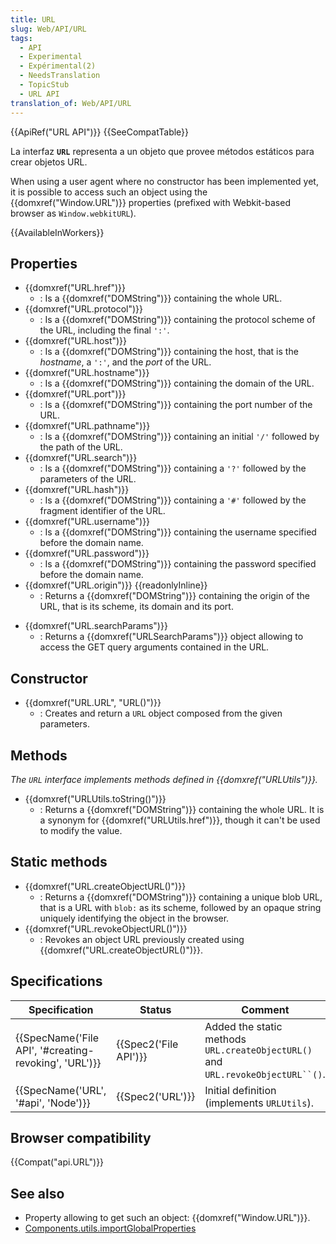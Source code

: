 ```yaml
---
title: URL
slug: Web/API/URL
tags:
  - API
  - Experimental
  - Expérimental(2)
  - NeedsTranslation
  - TopicStub
  - URL API
translation_of: Web/API/URL
---
```

{{ApiRef("URL API")}} {{SeeCompatTable}}

La interfaz **`URL`** representa a un objeto que provee métodos estáticos para crear objetos URL.

When using a user agent where no constructor has been implemented yet, it is possible to access such an object using the {{domxref("Window.URL")}} properties (prefixed with Webkit-based browser as `Window.webkitURL`).

{{AvailableInWorkers}}

## Properties

- {{domxref("URL.href")}}
  - : Is a {{domxref("DOMString")}} containing the whole URL.
- {{domxref("URL.protocol")}}
  - : Is a {{domxref("DOMString")}} containing the protocol scheme of the URL, including the final `':'`.
- {{domxref("URL.host")}}
  - : Is a {{domxref("DOMString")}} containing the host, that is the _hostname_, a `':'`, and the _port_ of the URL.
- {{domxref("URL.hostname")}}
  - : Is a {{domxref("DOMString")}} containing the domain of the URL.
- {{domxref("URL.port")}}
  - : Is a {{domxref("DOMString")}} containing the port number of the URL.
- {{domxref("URL.pathname")}}
  - : Is a {{domxref("DOMString")}} containing an initial `'/'` followed by the path of the URL.
- {{domxref("URL.search")}}
  - : Is a {{domxref("DOMString")}} containing a `'?'` followed by the parameters of the URL.
- {{domxref("URL.hash")}}
  - : Is a {{domxref("DOMString")}} containing a `'#'` followed by the fragment identifier of the URL.
- {{domxref("URL.username")}}
  - : Is a {{domxref("DOMString")}} containing the username specified before the domain name.
- {{domxref("URL.password")}}
  - : Is a {{domxref("DOMString")}} containing the password specified before the domain name.
- {{domxref("URL.origin")}} {{readonlyInline}}
  - : Returns a {{domxref("DOMString")}} containing the origin of the URL, that is its scheme, its domain and its port.

<!---->

- {{domxref("URL.searchParams")}}
  - : Returns a {{domxref("URLSearchParams")}} object allowing to access the GET query arguments contained in the URL.

## Constructor

- {{domxref("URL.URL", "URL()")}}
  - : Creates and return a `URL` object composed from the given parameters.

## Methods

_The `URL` interface implements methods defined in {{domxref("URLUtils")}}._

- {{domxref("URLUtils.toString()")}}
  - : Returns a {{domxref("DOMString")}} containing the whole URL. It is a synonym for {{domxref("URLUtils.href")}}, though it can't be used to modify the value.

## Static methods

- {{domxref("URL.createObjectURL()")}}
  - : Returns a {{domxref("DOMString")}} containing a unique blob URL, that is a URL with `blob:` as its scheme, followed by an opaque string uniquely identifying the object in the browser.
- {{domxref("URL.revokeObjectURL()")}}
  - : Revokes an object URL previously created using {{domxref("URL.createObjectURL()")}}.

## Specifications

| Specification                                                            | Status                       | Comment                                                                           |
| ------------------------------------------------------------------------ | ---------------------------- | --------------------------------------------------------------------------------- |
| {{SpecName('File API', '#creating-revoking', 'URL')}} | {{Spec2('File API')}} | Added the static methods `URL.createObjectURL()` and ` URL.revokeObjectURL``() `. |
| {{SpecName('URL', '#api', 'Node')}}                         | {{Spec2('URL')}}         | Initial definition (implements `URLUtils`).                                       |

## Browser compatibility

{{Compat("api.URL")}}

## See also

- Property allowing to get such an object: {{domxref("Window.URL")}}.
- [Components.utils.importGlobalProperties](/es/docs/Components.utils.importGlobalProperties)
